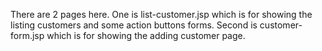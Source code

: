 There are 2 pages here. One is list-customer.jsp which is for showing the listing customers and some action buttons forms.
Second is customer-form.jsp which is for showing the adding customer page.
